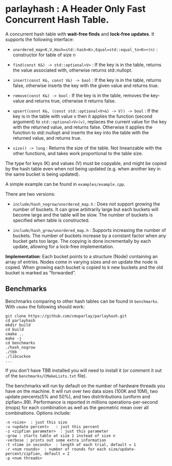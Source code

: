 # parlayhash : A Header Only Fast Concurrent Hash Table.

A concurrent hash table with **wait-free finds** and **lock-free updates**.
It supports the following interface:

- `unordered_map<K,V,Hash=std::hash<K>,Equal=std::equal_to<K>>(n)` :
constructor for table of size n

- `find(const K&) -> std::optional<V>` : If the key is in the table, returns the value associated
  with, otherwise returns std::nullopt.

- `insert(const K&, const V&) -> bool` : If the key is in the table, returns false, otherwise inserts the key
with the given value and returns true.

- `remove(const K&) -> bool` : If the key is in the table, removes the
  key-value and returns true, otherwise it returns false.

- `upsert(const K&, (const std::optional<V>&) -> V)) -> bool` : If the
key is in the table with value v then it applies the function (second argument)
to `std::optional<V>(v)`, replaces the current value for the key with the
returned value, and returns false.  Otherwise it applies the
function to std::nullopt and inserts the key into the table with the
returned value, and returns true.

- `size() -> long` : Returns the size of the table.  Not linearizable with
the other functions, and takes work proportional to the table size.

The type for keys (K) and values (V) must be copyable, and might be
copied by the hash table even when not being updated (e.g. when
another key in the same bucket is being updated).

A simple example can be found in `examples/example.cpp`.

There are two versions:

- `include/hash_nogrow/unordered_map.h` : Does not support growing the number of buckets.  It can grow arbitrarily large but each buckets will become large and the table will be slow.  The number of buckets is specified when table is constructed.   

- `include/hash_grow/unordered_map.h` : Supports increasing the number of buckets.  The number of buckets increase by a constant factor when any bucket gets too large.   The copying is done incrementally by each update, allowing for a lock-free implementation.

**Implementation**: Each bucket points to a structure (Node)
containing an array of entries.  Nodes come in varying sizes and on
update the node is copied.  When growing each bucket is copied to k
new buckets and the old bucket is marked as "forwarded".

## Benchmarks

Benchmarks comparing to other hash tables can be found in `benchmarks`.   With `cmake` the following should work:

    git clone https://github.com/cmuparlay/parlayhash.git
    cd parlayhash
    mkdir build
    cd build
    cmake ..
    make -j
    cd benchmarks
    ./hash_nogrow
    ./tbb
    ./libcuckoo
    ...

If you don't have TBB installed you will need to install it (or comment it out of the `benchmarks/CMakeLists.txt` file).

The benchmarks will run by default on the number of hardware threads you have on the machine.
It will run over two data sizes (100K and 10M), two update percents(5% and 50%), and two distritributions (uniform and zipfian=.99).
Performance is reported in millions operations-per-second (mops) for each combination as well as the geometric mean over all combinations.  Options include:

    -n <size>  : just this size
    -u <update percent>   : just this percent
    -z <zipfian parameter>  : just this parameter
    -grow : starts table at size 1 instead of size n
    -verbose : prints out some extra information
    -t <time in seconds>  : length of each trial, default = 1
    -r <num rounds>  : number of rounds for each size/update-percent/zipfian, default = 2
    -p <num threads> 

